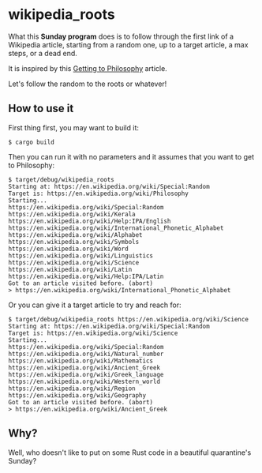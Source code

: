 # wikipedia_roots

What this **Sunday program** does is to follow through the first link of a Wikipedia article, starting from a random one, up to a target article, a max steps, or a dead end.

It is inspired by this [Getting to Philosophy](https://en.wikipedia.org/wiki/Wikipedia:Getting_to_Philosophy) article.

Let's follow the random to the roots or whatever!

## How to use it

First thing first, you may want to build it:

```
$ cargo build
```

Then you can run it with no parameters and it assumes that you want to get to Philosophy:

```
$ target/debug/wikipedia_roots
Starting at: https://en.wikipedia.org/wiki/Special:Random
Target is: https://en.wikipedia.org/wiki/Philosophy
Starting...
https://en.wikipedia.org/wiki/Special:Random
https://en.wikipedia.org/wiki/Kerala
https://en.wikipedia.org/wiki/Help:IPA/English
https://en.wikipedia.org/wiki/International_Phonetic_Alphabet
https://en.wikipedia.org/wiki/Alphabet
https://en.wikipedia.org/wiki/Symbols
https://en.wikipedia.org/wiki/Word
https://en.wikipedia.org/wiki/Linguistics
https://en.wikipedia.org/wiki/Science
https://en.wikipedia.org/wiki/Latin
https://en.wikipedia.org/wiki/Help:IPA/Latin
Got to an article visited before. (abort)
> https://en.wikipedia.org/wiki/International_Phonetic_Alphabet
```

Or you can give it a target article to try and reach for:

```
$ target/debug/wikipedia_roots https://en.wikipedia.org/wiki/Science
Starting at: https://en.wikipedia.org/wiki/Special:Random
Target is: https://en.wikipedia.org/wiki/Science
Starting...
https://en.wikipedia.org/wiki/Special:Random
https://en.wikipedia.org/wiki/Natural_number
https://en.wikipedia.org/wiki/Mathematics
https://en.wikipedia.org/wiki/Ancient_Greek
https://en.wikipedia.org/wiki/Greek_language
https://en.wikipedia.org/wiki/Western_world
https://en.wikipedia.org/wiki/Region
https://en.wikipedia.org/wiki/Geography
Got to an article visited before. (abort)
> https://en.wikipedia.org/wiki/Ancient_Greek
```

## Why?

Well, who doesn't like to put on some Rust code in a beautiful quarantine's Sunday?
